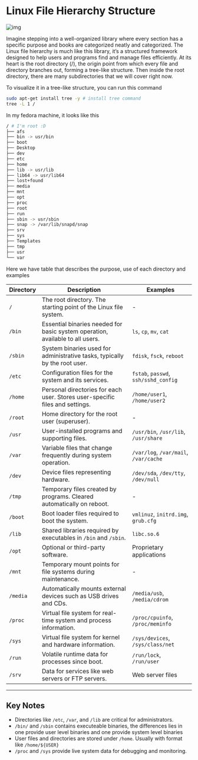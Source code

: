 # Linux File Hierarchy Structure

![img](https://media.licdn.com/dms/image/v2/D5612AQGuHl_yMRdiQw/article-cover_image-shrink_720_1280/article-cover_image-shrink_720_1280/0/1680372550971?e=1738195200&v=beta&t=5Jwc62HmmNNMFxBo7-QaWjQXLRFbi0Mz7G17TKoo0UU)

Imagine stepping into a well-organized library where every section has a specific purpose and books are categorized neatly and categorized. The Linux file hierarchy is much like this library, it’s a structured framework designed to help users and programs find and manage files efficiently. At its heart is the root directory (/), the origin point from which every file and directory branches out, forming a tree-like structure. Then inside the root directory, there are many subdirectories that we will cover right now.

To visualize it in a tree-like structure, you can run this command
```zsh
sudo apt-get install tree -y # install tree command
tree -L 1 /
```

In my fedora machine, it looks like this
```zsh
/ # I'm root :D
├── afs
├── bin -> usr/bin
├── boot
├── Desktop
├── dev
├── etc
├── home
├── lib -> usr/lib
├── lib64 -> usr/lib64
├── lost+found
├── media
├── mnt
├── opt
├── proc
├── root
├── run
├── sbin -> usr/sbin
├── snap -> /var/lib/snapd/snap
├── srv
├── sys
├── Templates
├── tmp
├── usr
└── var
```

Here we have table that describes the purpose, use of each directory and examples

| **Directory** | **Description**                                                                                     | **Examples**                           |
|---------------|-----------------------------------------------------------------------------------------------------|----------------------------------------|
| `/`           | The root directory. The starting point of the Linux file system.                                    | -                                      |
| `/bin`        | Essential binaries needed for basic system operation, available to all users.                       | `ls`, `cp`, `mv`, `cat`               |
| `/sbin`       | System binaries used for administrative tasks, typically by the root user.                          | `fdisk`, `fsck`, `reboot`             |
| `/etc`        | Configuration files for the system and its services.                                                | `fstab`, `passwd`, `ssh/sshd_config`  |
| `/home`       | Personal directories for each user. Stores user-specific files and settings.                        | `/home/user1`, `/home/user2`          |
| `/root`       | Home directory for the root user (superuser).                                                       | -                                      |
| `/usr`        | User-installed programs and supporting files.                                                       | `/usr/bin`, `/usr/lib`, `/usr/share`  |
| `/var`        | Variable files that change frequently during system operation.                                       | `/var/log`, `/var/mail`, `/var/cache` |
| `/dev`        | Device files representing hardware.                                                                 | `/dev/sda`, `/dev/tty`, `/dev/null`   |
| `/tmp`        | Temporary files created by programs. Cleared automatically on reboot.                               | -                                      |
| `/boot`       | Boot loader files required to boot the system.                                                      | `vmlinuz`, `initrd.img`, `grub.cfg`   |
| `/lib`        | Shared libraries required by executables in `/bin` and `/sbin`.                                     | `libc.so.6`                           |
| `/opt`        | Optional or third-party software.                                                                   | Proprietary applications              |
| `/mnt`        | Temporary mount points for file systems during maintenance.                                         | -                                      |
| `/media`      | Automatically mounts external devices such as USB drives and CDs.                                   | `/media/usb`, `/media/cdrom`          |
| `/proc`       | Virtual file system for real-time system and process information.                                    | `/proc/cpuinfo`, `/proc/meminfo`      |
| `/sys`        | Virtual file system for kernel and hardware information.                                            | `/sys/devices`, `/sys/class/net`      |
| `/run`        | Volatile runtime data for processes since boot.                                                     | `/run/lock`, `/run/user`              |
| `/srv`        | Data for services like web servers or FTP servers.                                                  | Web server files                      |

---

## Key Notes
- Directories like `/etc`, `/var`, and `/lib` are critical for administrators.  
- `/bin/` and `/sbin` contains executeable binaries, the differences lies in one provide user level binaries and one provide system level binaries
- User files and directories are stored under `/home`. Usually with format like `/home/${USER}`
- `/proc` and `/sys` provide live system data for debugging and monitoring.




